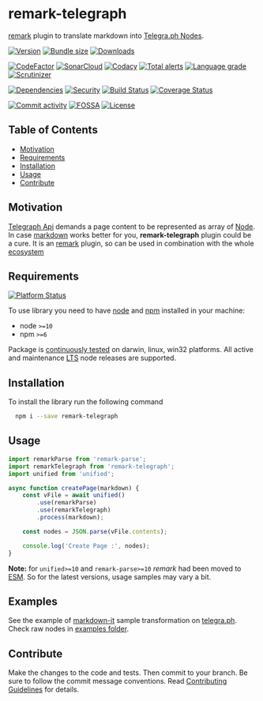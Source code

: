 # remark-telegraph
[remark](https://github.com/remarkjs/remark) plugin to translate markdown into [Telegra.ph Nodes](https://telegra.ph/api#Node).

[![Version][badge-vers]][npm]
[![Bundle size][npm-size-badge]][npm-size-url]
[![Downloads][npm-downloads-badge]][npm]

[![CodeFactor][codefactor-badge]][codefactor-url]
[![SonarCloud][sonarcloud-badge]][sonarcloud-url]
[![Codacy][codacy-badge]][codacy-url]
[![Total alerts][lgtm-alerts-badge]][lgtm-alerts-url]
[![Language grade][lgtm-lg-badge]][lgtm-lg-url]
[![Scrutinizer][scrutinizer-badge]][scrutinizer-url]

[![Dependencies][badge-deps]][npm]
[![Security][snyk-badge]][snyk-url]
[![Build Status][tests-badge]][tests-url]
[![Coverage Status][badge-coverage]][url-coverage]

[![Commit activity][commit-activity-badge]][github]
[![FOSSA][fossa-badge]][fossa-url]
[![License][badge-lic]][github]

## Table of Contents
  - [Motivation](#motivation)
  - [Requirements](#requirements)
  - [Installation](#installation)
  - [Usage](#usage)
  - [Contribute](#contribute)

## Motivation

[Telegraph Api](https://telegra.ph/api) demands a page content to be represented as array of [Node](https://telegra.ph/api#Node).
In case [markdown](https://www.markdownguide.org/getting-started/) works better for you, **remark-telegraph** plugin could be a cure. It is an [remark](https://github.com/remarkjs/remark) plugin, so can be used in combination with the whole [ecosystem](https://github.com/remarkjs/remark/blob/main/doc/plugins.md)
## Requirements
[![Platform Status][appveyor-badge]][appveyor-url]

To use library you need to have [node](https://nodejs.org) and [npm](https://www.npmjs.com) installed in your machine:

* node `>=10`
* npm `>=6`

Package is [continuously tested][appveyor-url] on darwin, linux, win32 platforms. All active and maintenance [LTS](https://nodejs.org/en/about/releases/) node releases are supported.

## Installation

To install the library run the following command

```bash
  npm i --save remark-telegraph
```

## Usage

```javascript
import remarkParse from 'remark-parse';
import remarkTelegraph from 'remark-telegraph';
import unified from 'unified';

async function createPage(markdown) {
    const vFile = await unified()
        .use(remarkParse)
        .use(remarkTelegraph)
        .process(markdown);

    const nodes = JSON.parse(vFile.contents);

    console.log('Create Page :', nodes);
}

```

**Note:** for `unified>=10` and `remark-parse>=10` *remark* had been moved to [ESM](https://developer.mozilla.org/en-US/docs/Web/JavaScript/Guide/Modules). So for the latest versions, usage samples may vary a bit.

## Examples

See the example of [markdown-it](tests/examples/markdown-it.md) sample transformation on [telegra.ph](https://telegra.ph/markdown-it-01-04). Check raw nodes in [examples folder](tests/examples/markdown-it.json).


## Contribute

Make the changes to the code and tests. Then commit to your branch. Be sure to follow the commit message conventions. Read [Contributing Guidelines](.github/CONTRIBUTING.md) for details.

[npm]: https://www.npmjs.com/package/remark-telegraph
[github]: https://github.com/pustovitDmytro/remark-telegraph
[coveralls]: https://coveralls.io/github/pustovitDmytro/remark-telegraph?branch=master
[badge-deps]: https://img.shields.io/librariesio/release/npm/remark-telegraph.svg
[badge-vers]: https://img.shields.io/npm/v/remark-telegraph.svg
[badge-lic]: https://img.shields.io/github/license/pustovitDmytro/remark-telegraph.svg
[badge-coverage]: https://coveralls.io/repos/github/pustovitDmytro/remark-telegraph/badge.svg?branch=master
[url-coverage]: https://coveralls.io/github/pustovitDmytro/remark-telegraph?branch=master

[snyk-badge]: https://snyk-widget.herokuapp.com/badge/npm/remark-telegraph/badge.svg
[snyk-url]: https://snyk.io/advisor/npm-package/remark-telegraph

[tests-badge]: https://img.shields.io/circleci/build/github/pustovitDmytro/remark-telegraph
[tests-url]: https://app.circleci.com/pipelines/github/pustovitDmytro/remark-telegraph

[codefactor-badge]: https://www.codefactor.io/repository/github/pustovitdmytro/remark-telegraph/badge
[codefactor-url]: https://www.codefactor.io/repository/github/pustovitdmytro/remark-telegraph

[commit-activity-badge]: https://img.shields.io/github/commit-activity/m/pustovitDmytro/remark-telegraph

[scrutinizer-badge]: https://scrutinizer-ci.com/g/pustovitDmytro/remark-telegraph/badges/quality-score.png?b=master
[scrutinizer-url]: https://scrutinizer-ci.com/g/pustovitDmytro/remark-telegraph/?branch=master

[lgtm-lg-badge]: https://img.shields.io/lgtm/grade/javascript/g/pustovitDmytro/remark-telegraph.svg?logo=lgtm&logoWidth=18
[lgtm-lg-url]: https://lgtm.com/projects/g/pustovitDmytro/remark-telegraph/context:javascript

[lgtm-alerts-badge]: https://img.shields.io/lgtm/alerts/g/pustovitDmytro/remark-telegraph.svg?logo=lgtm&logoWidth=18
[lgtm-alerts-url]: https://lgtm.com/projects/g/pustovitDmytro/remark-telegraph/alerts/

[codacy-badge]: https://app.codacy.com/project/badge/Grade/121e3d1247b64010a5be0d4e3b587a3c
[codacy-url]: https://www.codacy.com/gh/pustovitDmytro/remark-telegraph/dashboard?utm_source=github.com&amp;utm_medium=referral&amp;utm_content=pustovitDmytro/remark-telegraph&amp;utm_campaign=Badge_Grade

[sonarcloud-badge]: https://sonarcloud.io/api/project_badges/measure?project=pustovitDmytro_remark-telegraph&metric=alert_status
[sonarcloud-url]: https://sonarcloud.io/dashboard?id=pustovitDmytro_remark-telegraph

[npm-downloads-badge]: https://img.shields.io/npm/dw/remark-telegraph
[npm-size-badge]: https://img.shields.io/bundlephobia/min/remark-telegraph
[npm-size-url]: https://bundlephobia.com/result?p=remark-telegraph

[appveyor-badge]: https://ci.appveyor.com/api/projects/status/lik73h3vxd7687pr/branch/master?svg=true
[appveyor-url]: https://ci.appveyor.com/project/pustovitDmytro/remark-telegraph/branch/master

[fossa-badge]: https://app.fossa.com/api/projects/custom%2B24828%2Fremark-telegraph.svg?type=shield
[fossa-url]: https://app.fossa.com/projects/custom%2B24828%2Fremark-telegraph?ref=badge_shield